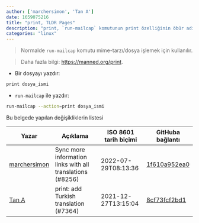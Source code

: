 ```yaml
---
author: ['marchersimon', 'Tan A']
date: 1659075216
title: "print, TLDR Pages"
description: "print, `run-mailcap` komutunun print özelliğinin öbür adı."
categories: "linux"
---
```

> Normalde `run-mailcap` komutu mime-tarzı/dosya işlemek için kullanılır.

> Daha fazla bilgi: <https://manned.org/print>.

- Bir dosyayı yazdır:

```bash
print dosya_ismi
```

- `run-mailcap` ile yazdır:

```bash
run-mailcap --action=print dosya_ismi
```
Bu belgede yapılan değişikliklerin listesi


Yazar | Açıklama | ISO 8601 tarih biçimi | GitHuba bağlantı
------|-----|-----|-----
[marchersimon](mailto:50295997+marchersimon@users.noreply.github.com) | Sync more information links with all translations (#8256) | 2022-07-29T08:13:36 | [1f610a952ea0](https://github.com/tldr-pages/tldr/commit/1f610a952ea0d53e0a1bdbd1246ef81f24db2f3f)
[Tan A](mailto:40173707+yutyo@users.noreply.github.com) | print: add Turkish translation (#7364) | 2021-12-27T13:15:04 | [8cf73fcf2bd1](https://github.com/tldr-pages/tldr/commit/8cf73fcf2bd11ff10f69c4aaf6c861f2f8ff07af)

